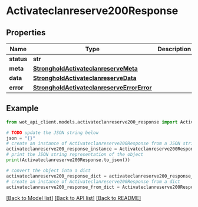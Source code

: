 # Activateclanreserve200Response


## Properties

Name | Type | Description | Notes
------------ | ------------- | ------------- | -------------
**status** | **str** |  | 
**meta** | [**StrongholdActivateclanreserveMeta**](StrongholdActivateclanreserveMeta.md) |  | 
**data** | [**StrongholdActivateclanreserveData**](StrongholdActivateclanreserveData.md) |  | 
**error** | [**StrongholdActivateclanreserveErrorError**](StrongholdActivateclanreserveErrorError.md) |  | 

## Example

```python
from wot_api_client.models.activateclanreserve200_response import Activateclanreserve200Response

# TODO update the JSON string below
json = "{}"
# create an instance of Activateclanreserve200Response from a JSON string
activateclanreserve200_response_instance = Activateclanreserve200Response.from_json(json)
# print the JSON string representation of the object
print(Activateclanreserve200Response.to_json())

# convert the object into a dict
activateclanreserve200_response_dict = activateclanreserve200_response_instance.to_dict()
# create an instance of Activateclanreserve200Response from a dict
activateclanreserve200_response_from_dict = Activateclanreserve200Response.from_dict(activateclanreserve200_response_dict)
```
[[Back to Model list]](../README.md#documentation-for-models) [[Back to API list]](../README.md#documentation-for-api-endpoints) [[Back to README]](../README.md)


